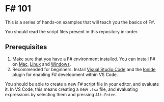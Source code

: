 # F# 101

This is a series of hands-on examples that will teach you the basics of F#.

You should read the script files present in this repository in-order.

## Prerequisites

1. Make sure that you have a F# environment installed. You can install F# on [Mac][], [Linux][] and [Windows][].
2. Recommended for beginners: Install [Visual Studio Code][Code] and the [Ionide][] plugin for enabling F# development within VS Code.
   
You should be able to create a new F# script file in your editor, and evaluate it. In VS Code, this means creating a new `.fsx` file, and evaluating expressions by selecting them and pressing `Alt-Enter`.


[Mac]: http://fsharp.org/use/mac/
[Linux]: http://fsharp.org/use/linux/
[Windows]: http://fsharp.org/use/windows/
[Code]: https://code.visualstudio.com/
[Ionide]: http://ionide.io/

